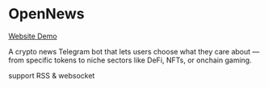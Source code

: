 # OpenNews

[Website Demo](https://open-news-psi.vercel.app/)

A crypto news Telegram bot that lets users choose what they care about — from specific tokens to niche sectors like DeFi, NFTs, or onchain gaming.

support RSS & websocket
